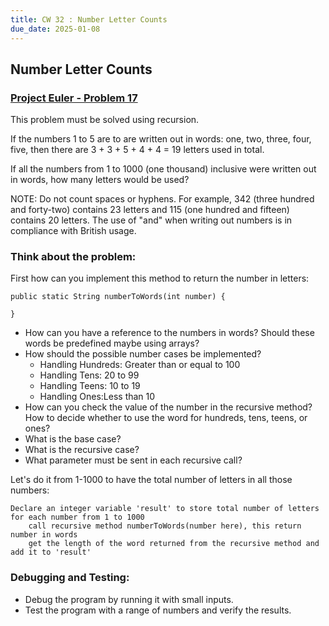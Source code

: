```yaml
---
title: CW 32 : Number Letter Counts
due_date: 2025-01-08
---
```


## Number Letter Counts  

### [Project Euler - Problem 17](https://projecteuler.net/problem=17)

This problem must be solved using recursion.

If the numbers 1 to 5 are to are written out in words: one, two, three, four, five, then there are 3 + 3 + 5 + 4 + 4 = 19 letters used in total.

If all the numbers from 1 to 1000 (one thousand) inclusive were written out in words, how many letters would be used?

NOTE: Do not count spaces or hyphens. For example, 342 (three hundred and forty-two) contains 23 letters and 115 (one hundred and fifteen) contains 20 letters. The use of "and" when writing out numbers is in compliance with British usage.

### Think about the problem:

First how can you implement this method to return the number in letters:

```
public static String numberToWords(int number) {

}
```

- How can you have a reference to the numbers in words? Should these words be predefined maybe using arrays?
- How should the possible number cases be implemented?
    - Handling Hundreds: Greater than or equal to 100
    - Handling Tens: 20 to 99
    - Handling Teens: 10 to 19
    - Handling Ones:Less than 10
- How can you check the value of the number in the recursive method? How to decide whether to use the word for hundreds, tens, teens, or ones?
- What is the base case?
- What is the recursive case?
- What parameter must be sent in each recursive call?


Let's do it from 1-1000 to have the total number of letters in all those numbers:

```
Declare an integer variable 'result' to store total number of letters
for each number from 1 to 1000
	call recursive method numberToWords(number here), this return number in words
	get the length of the word returned from the recursive method and add it to 'result'
 ```
 

### Debugging and Testing:

- Debug the program by running it with small inputs.
- Test the program with a range of numbers and verify the results.
